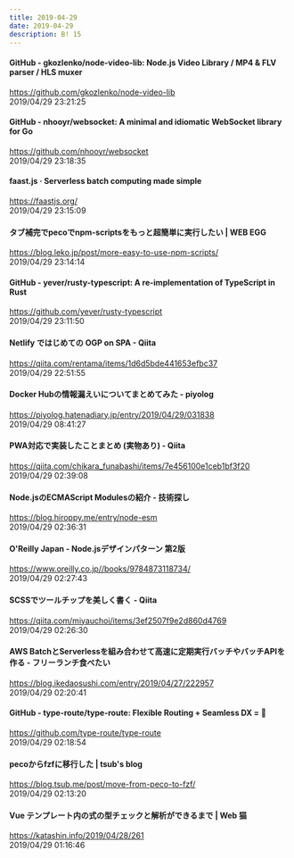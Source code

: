 ```yaml
---
title: 2019-04-29
date: 2019-04-29
description: B! 15
---
```


#### GitHub - gkozlenko/node-video-lib: Node.js Video Library / MP4 & FLV parser / HLS muxer
https://github.com/gkozlenko/node-video-lib<br>
2019/04/29 23:21:25<br>


#### GitHub - nhooyr/websocket: A minimal and idiomatic WebSocket library for Go
https://github.com/nhooyr/websocket<br>
2019/04/29 23:18:35<br>


#### faast.js · Serverless batch computing made simple
https://faastjs.org/<br>
2019/04/29 23:15:09<br>


#### タブ補完でpecoでnpm-scriptsをもっと超簡単に実行したい | WEB EGG
https://blog.leko.jp/post/more-easy-to-use-npm-scripts/<br>
2019/04/29 23:14:14<br>


#### GitHub - yever/rusty-typescript: A re-implementation of TypeScript in Rust
https://github.com/yever/rusty-typescript<br>
2019/04/29 23:11:50<br>


#### Netlify ではじめての OGP on SPA - Qiita
https://qiita.com/rentama/items/1d6d5bde441653efbc37<br>
2019/04/29 22:51:55<br>


#### Docker Hubの情報漏えいについてまとめてみた - piyolog
https://piyolog.hatenadiary.jp/entry/2019/04/29/031838<br>
2019/04/29 08:41:27<br>


#### PWA対応で実装したことまとめ (実物あり) - Qiita
https://qiita.com/chikara_funabashi/items/7e456100e1ceb1bf3f20<br>
2019/04/29 02:39:08<br>


#### Node.jsのECMAScript Modulesの紹介 - 技術探し
https://blog.hiroppy.me/entry/node-esm<br>
2019/04/29 02:36:31<br>


#### O'Reilly Japan - Node.jsデザインパターン 第2版
https://www.oreilly.co.jp//books/9784873118734/<br>
2019/04/29 02:27:43<br>


#### SCSSでツールチップを美しく書く - Qiita
https://qiita.com/miyauchoi/items/3ef2507f9e2d860d4769<br>
2019/04/29 02:26:30<br>


####  AWS BatchとServerlessを組み合わせて高速に定期実行バッチやバッチAPIを作る - フリーランチ食べたい
https://blog.ikedaosushi.com/entry/2019/04/27/222957<br>
2019/04/29 02:20:41<br>


#### GitHub - type-route/type-route: Flexible Routing + Seamless DX = 🚀
https://github.com/type-route/type-route<br>
2019/04/29 02:18:54<br>


####     pecoからfzfに移行した | tsub's blog  
https://blog.tsub.me/post/move-from-peco-to-fzf/<br>
2019/04/29 02:13:20<br>


#### Vue テンプレート内の式の型チェックと解析ができるまで | Web 猫
https://katashin.info/2019/04/28/261<br>
2019/04/29 01:16:46<br>


